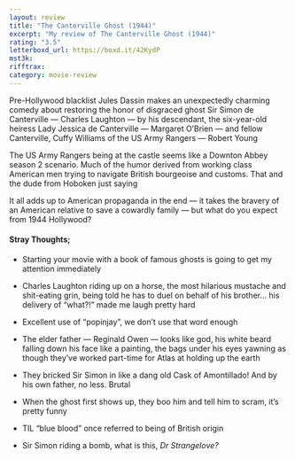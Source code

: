 ```yaml
---
layout: review
title: "The Canterville Ghost (1944)"
excerpt: "My review of The Canterville Ghost (1944)"
rating: "3.5"
letterboxd_url: https://boxd.it/42KydP
mst3k:
rifftrax:
category: movie-review
---
```


Pre-Hollywood blacklist Jules Dassin makes an unexpectedly charming comedy about restoring the honor of disgraced ghost Sir Simon de Canterville — Charles Laughton — by his descendant, the six-year-old heiress Lady Jessica de Canterville — Margaret O’Brien — and fellow Canterville, Cuffy Williams of the US Army Rangers — Robert Young

The US Army Rangers being at the castle seems like a Downton Abbey season 2 scenario. Much of the humor derived from working class American men trying to navigate British bourgeoise and customs. That and the dude from Hoboken just saying

It all adds up to American propaganda in the end — it takes the bravery of an American relative to save a cowardly family — but what do you expect from 1944 Hollywood?

#### Stray Thoughts;</b>

- Starting your movie with a book of famous ghosts is going to get my attention immediately

- Charles Laughton riding up on a horse, the most hilarious mustache and shit-eating grin, being told he has to duel on behalf of his brother… his delivery of “what?!” made me laugh pretty hard

- Excellent use of “popinjay”, we don’t use that word enough

- The elder father — Reginald Owen — looks like god, his white beard falling down his face like a painting, the bags under his eyes yawning as though they’ve worked part-time for Atlas at holding up the earth

- They bricked Sir Simon in like a dang old Cask of Amontillado! And by his own father, no less. Brutal

- When the ghost first shows up, they boo him and tell him to scram, it’s pretty funny

- TIL “blue blood” once referred to being of British origin

- Sir Simon riding a bomb, what is this, <i>Dr Strangelove?

</i>
